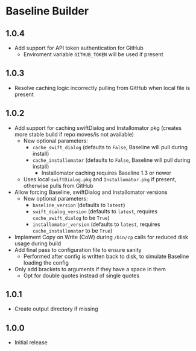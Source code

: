 # Baseline Builder

## 1.0.4
- Add support for API token authentication for GitHub
  - Enviroment variable `GITHUB_TOKEN` will be used if present

## 1.0.3
- Resolve caching logic incorrectly pulling from GitHub when local file is present

## 1.0.2
- Add support for caching swiftDialog and Installomator pkg (creates more stable build if repo moves/is not available)
  - New optional parameters:
    - `cache_swift_dialog` (defaults to `False`, Baseline will pull during install)
    - `cache_installomator` (defaults to `False`, Baseline will pull during install)
      - Installomator caching requires Baseline 1.3 or newer
  - Uses local `swiftDialog.pkg` and `Installomator.pkg` if present, otherwise pulls from GitHub
- Allow forcing Baseline, swiftDialog and Installomator versions
  - New optional parameters:
    - `baseline_version` (defaults to `latest`)
    - `swift_dialog_version` (defaults to `latest`, requires `cache_swift_dialog` to be `True`)
    - `installomator_version` (defaults to `latest`, requires `cache_installomator` to be `True`)
- Implement Copy on Write (CoW) during `/bin/cp` calls for reduced disk usage during build
- Add final pass to configuration file to ensure sanity
  - Performed after config is written back to disk, to simulate Baseline loading the config
- Only add brackets to arguments if they have a space in them
  - Opt for double quotes instead of single quotes

## 1.0.1
- Create output directory if missing

## 1.0.0
- Initial release